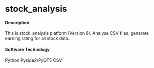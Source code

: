 # stock_analysis

#### Description
This is stock_analysis platform (Version 6). 
Analyse CSV files, generate earning rating for all stock data.

#### Software Technology
Python Pyside2/PyQT5 CSV

